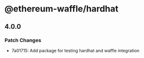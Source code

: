 # @ethereum-waffle/hardhat

## 4.0.0

### Patch Changes

- 7a01715: Add package for testing hardhat and waffle integration

